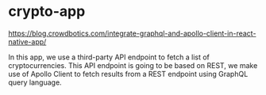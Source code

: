 # crypto-app
https://blog.crowdbotics.com/integrate-graphql-and-apollo-client-in-react-native-app/ 

In this app, we use a third-party API endpoint to fetch a list of cryptocurrencies. 
This API endpoint is going to be based on REST, we make use of Apollo Client to fetch results from a REST endpoint using GraphQL query language.
